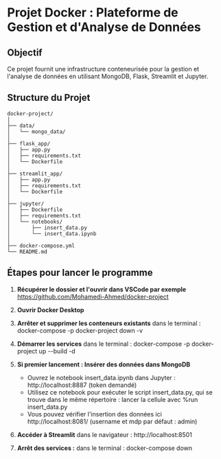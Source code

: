 # Projet Docker : Plateforme de Gestion et d'Analyse de Données

## Objectif
Ce projet fournit une infrastructure conteneurisée pour la gestion et l'analyse de données en utilisant MongoDB, Flask, Streamlit et Jupyter.

## Structure du Projet
```plaintext
docker-project/
│
├── data/
│   └── mongo_data/
│
├── flask_app/
│   ├── app.py
│   ├── requirements.txt
│   └── Dockerfile
│
├── streamlit_app/
│   ├── app.py
│   ├── requirements.txt
│   └── Dockerfile
│
├── jupyter/
│   ├── Dockerfile
│   ├── requirements.txt
│   └── notebooks/
│       ├── insert_data.py
│       └── insert_data.ipynb
│
├── docker-compose.yml
└── README.md
```

## Étapes pour lancer le programme

1. **Récupérer le dossier et l'ouvrir dans VSCode par exemple**
    https://github.com/Mohamedi-Ahmed/docker-project

2. **Ouvrir Docker Desktop**

3. **Arrêter et supprimer les conteneurs existants**
   dans le terminal : docker-compose -p docker-project down -v

4. **Démarrer les services**
   dans le terminal : docker-compose -p docker-project up --build -d

5. **Si premier lancement : Insérer des données dans MongoDB**
    - Ouvrez le notebook insert_data.ipynb dans Jupyter : http://localhost:8887 (token demandé)
    - Utilisez ce notebook pour exécuter le script insert_data.py, qui se trouve dans le même répertoire : lancer la cellule avec %run insert_data.py
    - Vous pouvez vérifier l'insertion des données ici http://localhost:8081/ (username et mdp par défaut : admin)

6. **Accéder à Streamlit**
    dans le navigateur : http://localhost:8501

7. **Arrêt des services :**
    dans le terminal : docker-compose down

